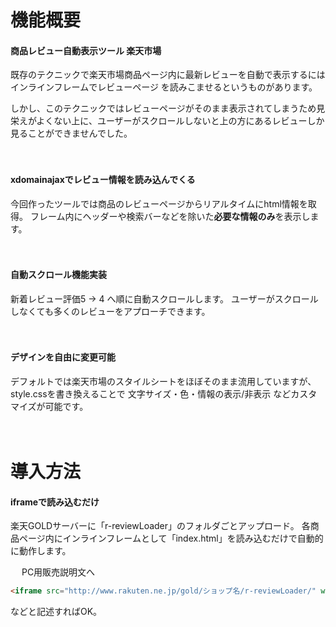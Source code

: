 # 機能概要
#### 商品レビュー自動表示ツール 楽天市場

既存のテクニックで楽天市場商品ページ内に最新レビューを自動で表示するにはインラインフレームでレビューページ
を読みこませるというものがあります。

しかし、このテクニックではレビューページがそのまま表示されてしまうため見栄えがよくない上に、ユーザーがスクロールしないと上の方にあるレビューしか見ることができませんでした。

　

#### xdomainajaxでレビュー情報を読み込んでくる

今回作ったツールでは商品のレビューページからリアルタイムにhtml情報を取得。
フレーム内にヘッダーや検索バーなどを除いた**必要な情報のみ**を表示します。

　

#### 自動スクロール機能実装

新着レビュー評価5 → 4 へ順に自動スクロールします。
ユーザーがスクロールしなくても多くのレビューをアプローチできます。

　
#### デザインを自由に変更可能

デフォルトでは楽天市場のスタイルシートをほぼそのまま流用していますが、style.cssを書き換えることで
文字サイズ・色・情報の表示/非表示 などカスタマイズが可能です。

　
# 導入方法

#### iframeで読み込むだけ
楽天GOLDサーバーに「r-reviewLoader」のフォルダごとアップロード。
各商品ページ内にインラインフレームとして「index.html」を読み込むだけで自動的に動作します。

　
PC用販売説明文へ

```html
<iframe src="http://www.rakuten.ne.jp/gold/ショップ名/r-reviewLoader/" width="100%" height="600" frameborder="0"></iframe>
```

などと記述すればOK。
